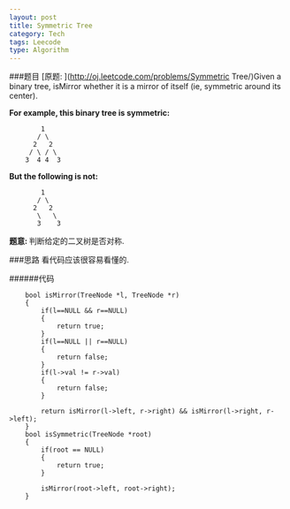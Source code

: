 ```yaml
---
layout: post
title: Symmetric Tree 
category: Tech
tags: Leecode
type: Algorithm
---
```


###题目
[原题: ](http://oj.leetcode.com/problems/Symmetric Tree/)Given a binary tree, isMirror whether it is a mirror of itself (ie, symmetric around its center).

<b>For example, this binary tree is symmetric:</b>

            1
           / \
          2   2
         / \ / \
        3  4 4  3

<b>But the following is not:</b>
         
            1
           / \
          2   2
           \   \
           3    3

<b>题意: </b>
判断给定的二叉树是否对称.

###思路
看代码应该很容易看懂的.

######代码

		bool isMirror(TreeNode *l, TreeNode *r)
        {
            if(l==NULL && r==NULL)
            {
                return true;
            }
            if(l==NULL || r==NULL)
            {
                return false;
            }
            if(l->val != r->val)
            {
                return false;
            }
            
            return isMirror(l->left, r->right) && isMirror(l->right, r->left);
        }
        bool isSymmetric(TreeNode *root) 
        {
            if(root == NULL)
            {
                return true;
            }
            
            isMirror(root->left, root->right);
        }